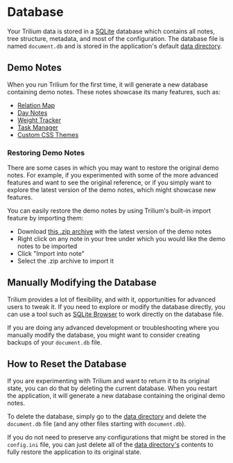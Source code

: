 # Database
Your Trilium data is stored in a [SQLite](https://www.sqlite.org) database which contains all notes, tree structure, metadata, and most of the configuration. The database file is named `document.db` and is stored in the application's default [data directory](data-directory.md).

## Demo Notes

When you run Trilium for the first time, it will generate a new database containing demo notes. These notes showcase its many features, such as:

*   [Relation Map](relation-map.md)
*   [Day Notes](day-notes.md)
*   [Weight Tracker](weight-tracker.md)
*   [Task Manager](task-manager.md)
*   [Custom CSS Themes](themes.md)

### Restoring Demo Notes

There are some cases in which you may want to restore the original demo notes. For example, if you experimented with some of the more advanced features and want to see the original reference, or if you simply want to explore the latest version of the demo notes, which might showcase new features.

You can easily restore the demo notes by using Trilium's built-in import feature by importing them:
- Download [this .zip archive](https://github.com/TriliumNext/Notes/raw/stable/db/demo.zip) with the latest version of the demo notes
- Right click on any note in your tree under which you would like the demo notes to be imported
- Click "Import into note"
- Select the .zip archive to import it

## Manually Modifying the Database

Trilium provides a lot of flexibility, and with it, opportunities for advanced users to tweak it. If you need to explore or modify the database directly, you can use a tool such as [SQLite Browser](https://sqlitebrowser.org/) to work directly on the database file.

If you are doing any advanced development or troubleshooting where you manually modify the database, you might want to consider creating backups of your `document.db` file.

## How to Reset the Database

If you are experimenting with Trilium and want to return it to its original state, you can do that by deleting the current database. When you restart the application, it will generate a new database containing the original demo notes.

To delete the database, simply go to the [data directory](data-directory.md) and delete the `document.db` file (and any other files starting with `document.db`).

If you do not need to preserve any configurations that might be stored in the `config.ini` file, you can just delete all of the [data directory's](data-directory.md) contents to fully restore the application to its original state.